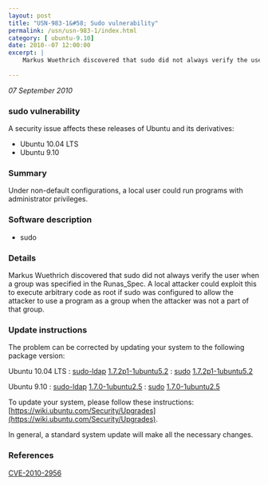 ```yaml
---
layout: post
title: "USN-983-1&#58; Sudo vulnerability"
permalink: /usn/usn-983-1/index.html
category: [ ubuntu-9.10]
date: 2010--07 12:00:00
excerpt: |
    Markus Wuethrich discovered that sudo did not always verify the user when a group was specified in the Runas_Spec. A local attacker could exploit this to execute arbitrary code as root if sudo was configured to allow the attacker to use a program as a group when the attacker was not a part of that group. 
    
--- 
```

 
 

*07 September 2010*

### sudo vulnerability

A security issue affects these releases of Ubuntu and its derivatives:

* Ubuntu 10.04 LTS
* Ubuntu 9.10

### Summary

Under non-default configurations, a local user could run programs with administrator privileges.

### Software description

* sudo 

### Details

Markus Wuethrich discovered that sudo did not always verify the user when a group was specified in the Runas_Spec. A local attacker could exploit this to execute arbitrary code as root if sudo was configured to allow the attacker to use a program as a group when the attacker was not a part of that group. 

### Update instructions

The problem can be corrected by updating your system to the following package version:

Ubuntu 10.04 LTS
 : [sudo-ldap](https://launchpad.net/ubuntu/+source/sudo) <span> [1.7.2p1-1ubuntu5.2](https://launchpad.net/ubuntu/+source/sudo/1.7.2p1-1ubuntu5.2) </span> 
 : [sudo](https://launchpad.net/ubuntu/+source/sudo) <span> [1.7.2p1-1ubuntu5.2](https://launchpad.net/ubuntu/+source/sudo/1.7.2p1-1ubuntu5.2) </span> 

Ubuntu 9.10
 : [sudo-ldap](https://launchpad.net/ubuntu/+source/sudo) <span> [1.7.0-1ubuntu2.5](https://launchpad.net/ubuntu/+source/sudo/1.7.0-1ubuntu2.5) </span> 
 : [sudo](https://launchpad.net/ubuntu/+source/sudo) <span> [1.7.0-1ubuntu2.5](https://launchpad.net/ubuntu/+source/sudo/1.7.0-1ubuntu2.5) </span> 

To update your system, please follow these instructions: [https://wiki.ubuntu.com/Security/Upgrades](https://wiki.ubuntu.com/Security/Upgrades).

In general, a standard system update will make all the necessary changes. 

### References

 
 [CVE-2010-2956](http://people.ubuntu.com/~ubuntu-security/cve/CVE-2010-2956)
 

